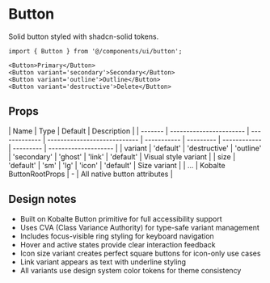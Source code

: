 # Button

Solid button styled with shadcn-solid tokens.

```tsx
import { Button } from '@/components/ui/button';

<Button>Primary</Button>
<Button variant='secondary'>Secondary</Button>
<Button variant='outline'>Outline</Button>
<Button variant='destructive'>Delete</Button>
```

## Props

| Name    | Type                    | Default       | Description                  |
| ------- | ----------------------- | ------------- | ---------------------------- | ----------- | --------- | ------------ | --------- | -------------------- |
| variant | 'default'               | 'destructive' | 'outline'                    | 'secondary' | 'ghost'   | 'link'       | 'default' | Visual style variant |
| size    | 'default'               | 'sm'          | 'lg'                         | 'icon'      | 'default' | Size variant |
| ...     | Kobalte ButtonRootProps | -             | All native button attributes |

## Design notes

- Built on Kobalte Button primitive for full accessibility support
- Uses CVA (Class Variance Authority) for type-safe variant management
- Includes focus-visible ring styling for keyboard navigation
- Hover and active states provide clear interaction feedback
- Icon size variant creates perfect square buttons for icon-only use cases
- Link variant appears as text with underline styling
- All variants use design system color tokens for theme consistency
